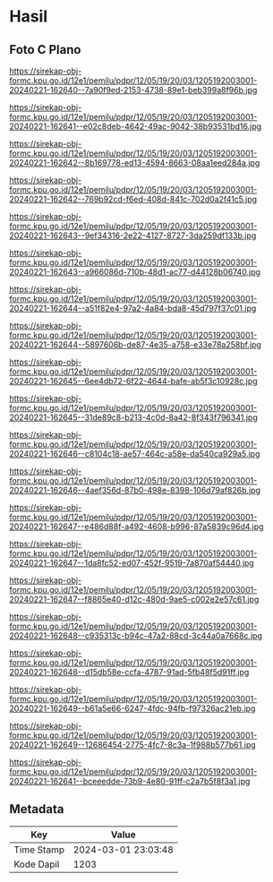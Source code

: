 # Hasil

## Foto C Plano

https://sirekap-obj-formc.kpu.go.id/12e1/pemilu/pdpr/12/05/19/20/03/1205192003001-20240221-162640--7a90f9ed-2153-4738-89e1-beb399a8f96b.jpg

https://sirekap-obj-formc.kpu.go.id/12e1/pemilu/pdpr/12/05/19/20/03/1205192003001-20240221-162641--e02c8deb-4642-49ac-9042-38b93531bd16.jpg

https://sirekap-obj-formc.kpu.go.id/12e1/pemilu/pdpr/12/05/19/20/03/1205192003001-20240221-162642--8b169778-ed13-4594-8663-08aa1eed284a.jpg

https://sirekap-obj-formc.kpu.go.id/12e1/pemilu/pdpr/12/05/19/20/03/1205192003001-20240221-162642--769b92cd-f6ed-408d-841c-702d0a2f41c5.jpg

https://sirekap-obj-formc.kpu.go.id/12e1/pemilu/pdpr/12/05/19/20/03/1205192003001-20240221-162643--9ef34316-2e22-4127-8727-3da259df133b.jpg

https://sirekap-obj-formc.kpu.go.id/12e1/pemilu/pdpr/12/05/19/20/03/1205192003001-20240221-162643--a966086d-710b-48d1-ac77-d44128b06740.jpg

https://sirekap-obj-formc.kpu.go.id/12e1/pemilu/pdpr/12/05/19/20/03/1205192003001-20240221-162644--a51f82e4-97a2-4a84-bda8-45d797f37c01.jpg

https://sirekap-obj-formc.kpu.go.id/12e1/pemilu/pdpr/12/05/19/20/03/1205192003001-20240221-162644--5897606b-de87-4e35-a758-e33e78a258bf.jpg

https://sirekap-obj-formc.kpu.go.id/12e1/pemilu/pdpr/12/05/19/20/03/1205192003001-20240221-162645--6ee4db72-6f22-4644-bafe-ab5f3c10928c.jpg

https://sirekap-obj-formc.kpu.go.id/12e1/pemilu/pdpr/12/05/19/20/03/1205192003001-20240221-162645--31de89c8-b213-4c0d-8a42-8f343f796341.jpg

https://sirekap-obj-formc.kpu.go.id/12e1/pemilu/pdpr/12/05/19/20/03/1205192003001-20240221-162646--c8104c18-ae57-464c-a58e-da540ca929a5.jpg

https://sirekap-obj-formc.kpu.go.id/12e1/pemilu/pdpr/12/05/19/20/03/1205192003001-20240221-162646--4aef356d-87b0-498e-8398-106d79af826b.jpg

https://sirekap-obj-formc.kpu.go.id/12e1/pemilu/pdpr/12/05/19/20/03/1205192003001-20240221-162647--e486d88f-a492-4608-b996-87a5839c96d4.jpg

https://sirekap-obj-formc.kpu.go.id/12e1/pemilu/pdpr/12/05/19/20/03/1205192003001-20240221-162647--1da8fc52-ed07-452f-9519-7a870af54440.jpg

https://sirekap-obj-formc.kpu.go.id/12e1/pemilu/pdpr/12/05/19/20/03/1205192003001-20240221-162647--f8865e40-d12c-480d-9ae5-c002e2e57c61.jpg

https://sirekap-obj-formc.kpu.go.id/12e1/pemilu/pdpr/12/05/19/20/03/1205192003001-20240221-162648--c935313c-b94c-47a2-88cd-3c44a0a7668c.jpg

https://sirekap-obj-formc.kpu.go.id/12e1/pemilu/pdpr/12/05/19/20/03/1205192003001-20240221-162648--d15db58e-ccfa-4787-91ad-5fb48f5d91ff.jpg

https://sirekap-obj-formc.kpu.go.id/12e1/pemilu/pdpr/12/05/19/20/03/1205192003001-20240221-162649--b61a5e66-6247-4fdc-94fb-f97326ac21eb.jpg

https://sirekap-obj-formc.kpu.go.id/12e1/pemilu/pdpr/12/05/19/20/03/1205192003001-20240221-162649--12686454-2775-4fc7-8c3a-1f988b577b61.jpg

https://sirekap-obj-formc.kpu.go.id/12e1/pemilu/pdpr/12/05/19/20/03/1205192003001-20240221-162641--bceeedde-73b9-4e80-91ff-c2a7b5f8f3a1.jpg


## Metadata

| Key        | Value               |
| ---------- | ------------------- |
| Time Stamp | 2024-03-01 23:03:48 |
| Kode Dapil | 1203                |



